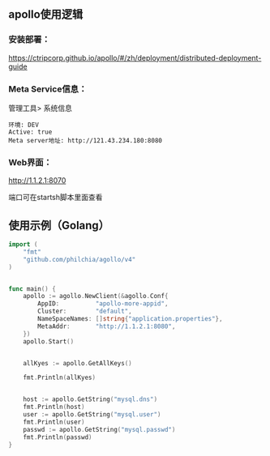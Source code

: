 ## apollo使用逻辑

### 安装部署：

https://ctripcorp.github.io/apollo/#/zh/deployment/distributed-deployment-guide



### Meta Service信息：

管理工具> 系统信息

```
环境: DEV
Active: true
Meta server地址: http://121.43.234.180:8080
```



### Web界面：

http://1.1.2.1:8070 

端口可在startsh脚本里面查看



## 使用示例（Golang）

```go
import (
	"fmt"
	"github.com/philchia/agollo/v4"
)


func main() {
	apollo := agollo.NewClient(&agollo.Conf{
		AppID:          "apollo-more-appid",
		Cluster:        "default",
		NameSpaceNames: []string{"application.properties"},
		MetaAddr:       "http://1.1.2.1:8080",
	})
	apollo.Start()


	allKyes := apollo.GetAllKeys()

	fmt.Println(allKyes)


	host := apollo.GetString("mysql.dns")
	fmt.Println(host)
	user := apollo.GetString("mysql.user")
	fmt.Println(user)
	passwd := apollo.GetString("mysql.passwd")
	fmt.Println(passwd)
}
```

